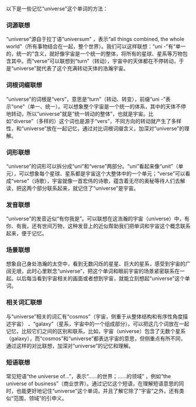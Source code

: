 以下是一些记忆“universe”这个单词的方法：
### 词源联想
“universe”源自于拉丁语“universum” ，表示“all things combined, the whole world”（所有事物结合在一起，整个世界）。我们可以这样联想：“uni -”有“单一的，统一的”含义，就好像宇宙是一个统一的整体，将所有的星球、星系等万物包含其中。而“verse”可以联想到“turn”（转动），宇宙中的天体都在不停转动，于是“universe”就代表了这个充满转动天体的浩瀚宇宙。 

### 词根词缀联想
“universe”的词根是“vers”，意思是“turn”（转动、转变），前缀“uni -”表示“one”（单一、统一）。可以想象整个宇宙是一个统一的体系，其中的天体不停地转动，所以“universe”就是“统一转动的整体”，也就是宇宙。比如“diverse”（多样的）这个词也是源于“vers”，不同方向的转动就产生了多样性，和“universe”放在一起记忆，通过对比词根词缀含义，加深对“universe”的理解。

### 词形联想
“universe”的词形可以拆分成“uni”和“verse”两部分。“uni”看起来像“unit”（单元），可以想象每个星球、星系都是宇宙这个大整体中的一个单元；“verse”可以看成“verse”（诗歌），宇宙就像一首宏伟的诗歌，蕴含着无尽的奥秘等待人们去解读，把这两个部分联系起来，就记住了“universe”是宇宙。 

### 发音联想
“universe”的发音近似“有你我是”。可以联想在这浩瀚的宇宙（universe）中，有你、有我，还有世间万物，这种发音上的近似帮助我们把单词和宇宙这个概念联系起来，便于记忆。 

### 场景联想
想象自己身处浩瀚的太空中，看到无数闪烁的星星、巨大的星系，感受到宇宙的广阔无垠，此时心里默念“universe”，把这个单词和眼前宇宙的场景紧密联系在一起。以后每当看到宇宙相关的画面或者想到宇宙，就能立刻想起“universe”这个单词。 

### 相关词汇联想
与“universe”相关的词汇有“cosmos”（宇宙，侧重于从整体结构和有序性角度描述宇宙） 、“galaxy”（星系，宇宙中的一个组成部分）。可以把这几个词放在一起记忆，比较它们之间的区别和联系。比如，宇宙（universe）包含了无数个星系（galaxy），而“cosmos”和“universe”都表达宇宙的意思，但侧重点有所不同，通过这样的对比联想，加深对“universe”的记忆和理解。 

### 短语联想
常见短语“the universe of...”，表示“……的世界；……的领域” ，例如“the universe of business”（商业世界）。通过记忆这个短语，在理解短语意思的同时，也能更好地记住“universe”这个单词，并且了解它除了“宇宙”之外，还有类似“范围，领域”的引申义。 